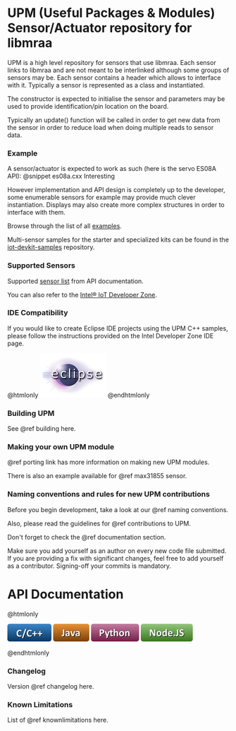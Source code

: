 UPM (Useful Packages & Modules) Sensor/Actuator repository for libmraa
==============

UPM is a high level repository for sensors that use libmraa. Each sensor links
to libmraa and are not meant to be interlinked although some groups of sensors
may be. Each sensor contains a header which allows to interface with it.
Typically a sensor is represented as a class and instantiated.

The constructor is expected to initialise the sensor and parameters may be used
to provide identification/pin location on the board.

Typically an update() function will be called in order to get new data from the
sensor in order to reduce load when doing multiple reads to sensor data.

### Example

A sensor/actuator is expected to work as such (here is the servo ES08A API):
@snippet es08a.cxx Interesting

However implementation and API design is completely up to the developer, some
enumerable sensors for example may provide much clever instantiation. Displays
may also create more complex structures in order to interface with them.

Browse through the list of all [examples](https://github.com/intel-iot-devkit/upm/tree/master/examples/c%2B%2B).

Multi-sensor samples for the starter and specialized kits can be found in the
[iot-devkit-samples](https://github.com/intel-iot-devkit/iot-devkit-samples) repository.

### Supported Sensors

Supported [sensor list](http://iotdk.intel.com/docs/master/upm/modules.html) from API documentation.

You can also refer to the [Intel® IoT Developer Zone](https://software.intel.com/iot/sensors).

### IDE Compatibility

If you would like to create Eclipse IDE projects using the UPM C++ samples,
please follow the instructions provided on the Intel Developer Zone IDE page.

@htmlonly
<a href="https://software.intel.com/iot/software/ide"><img src="docs/icons/eclipse.png"/></a>
@endhtmlonly

### Building UPM

See @ref building here.

### Making your own UPM module

@ref porting link has more information on making new UPM modules.

There is also an example available for @ref max31855 sensor.

### Naming conventions and rules for new UPM contributions

Before you begin development, take a look at our @ref naming conventions.

Also, please read the guidelines for @ref contributions to UPM.

Don't forget to check the @ref documentation section.

Make sure you add yourself as an author on every new code file submitted.
If you are providing a fix with significant changes, feel free to add yourself
as a contributor. Signing-off your commits is mandatory.

API Documentation
==============

@htmlonly

<a href="http://iotdk.intel.com/docs/master/upm"><img src="docs/icons/c++.png"/></a>
<a href="http://iotdk.intel.com/docs/master/upm/java"><img src="docs/icons/java.png"/></a>
<a href="http://iotdk.intel.com/docs/master/upm/python"><img src="docs/icons/python.png"/></a>
<a href="http://iotdk.intel.com/docs/master/upm/node"><img src="docs/icons/node.png"/></a>

@endhtmlonly

### Changelog
Version @ref changelog here.

### Known Limitations
List of @ref knownlimitations here.
